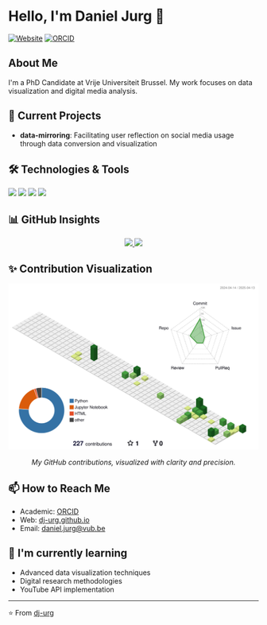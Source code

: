 # Hello, I'm Daniel Jurg 👋

[![Website](https://img.shields.io/badge/Website-dj--urg.github.io-0077B5?style=flat-square&logo=github&logoColor=white)](https://dj-urg.github.io)
[![ORCID](https://img.shields.io/badge/ORCID-0000--0003--1771--6673-A6CE39?style=flat-square&logo=orcid&logoColor=white)](https://orcid.org/0000-0003-1771-6673)

## About Me

I'm a PhD Candidate at Vrije Universiteit Brussel. My work focuses on data visualization and digital media analysis.

## 🔭 Current Projects

- **data-mirroring**: Facilitating user reflection on social media usage through data conversion and visualization

## 🛠️ Technologies & Tools

![](https://img.shields.io/badge/Code-Python-3776AB?style=flat-square&logo=python&logoColor=white)
![](https://img.shields.io/badge/Code-HTML-E34F26?style=flat-square&logo=html5&logoColor=white)
![](https://img.shields.io/badge/Tools-Jupyter-F37626?style=flat-square&logo=jupyter&logoColor=white)
![](https://img.shields.io/badge/Research-ORCID-A6CE39?style=flat-square&logo=orcid&logoColor=white)

## 📊 GitHub Insights

<div align="center">
  <a href="https://github.com/dj-urg">
    <img height="180em" src="https://github-readme-streak-stats.herokuapp.com/?user=dj-urg&theme=default&hide_border=true&background=FFFFFF" />
  </a>
  <a href="https://github.com/dj-urg">
    <img height="180em" src="https://github-readme-stats.vercel.app/api/top-langs/?username=dj-urg&layout=compact&theme=default&hide_border=true&bg_color=FFFFFF" />
  </a>
</div>

## ✨ Contribution Visualization

<div align="center">
  <img width="800" src="./profile-3d-contrib/profile-green.svg" />
  <p><em>My GitHub contributions, visualized with clarity and precision.</em></p>
</div>

## 📫 How to Reach Me

- Academic: [ORCID](https://orcid.org/0000-0003-1771-6673)
- Web: [dj-urg.github.io](https://dj-urg.github.io)
- Email: daniel.jurg@vub.be

## 🌱 I'm currently learning

- Advanced data visualization techniques
- Digital research methodologies
- YouTube API implementation

---

⭐️ From [dj-urg](https://github.com/dj-urg)
